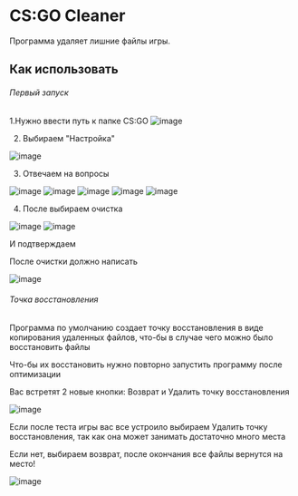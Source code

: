 # CS:GO Cleaner
Программа удаляет лишние файлы игры.
## Как использовать
###### Первый запуск
 1.Нужно ввести путь к папке CS:GO
![image](https://user-images.githubusercontent.com/49199507/157893661-a6b7e4a2-9694-4985-93b6-c84cafdc22d9.png)


2. Выбираем "Настройка"

![image](https://user-images.githubusercontent.com/49199507/157893953-756717c8-f0ff-47a4-bd4a-207ef89152cd.png)


3. Отвечаем на вопросы

![image](https://user-images.githubusercontent.com/49199507/157894208-1eef485c-a445-48e3-9eee-bde1a6fcab53.png)
![image](https://user-images.githubusercontent.com/49199507/157894253-d64306c2-ee52-4090-9365-8bdad93bad4d.png)
![image](https://user-images.githubusercontent.com/49199507/157894286-089b1658-68ab-451f-833a-bf6918cd4d06.png)
![image](https://user-images.githubusercontent.com/49199507/157894328-4b714e6e-6648-47ea-b118-888dddcd21f0.png)
![image](https://user-images.githubusercontent.com/49199507/157894362-56c7f50f-68f6-4522-a69a-49478c3729a9.png)

4. После выбираем очистка

![image](https://user-images.githubusercontent.com/49199507/157894457-afbbe017-ef1e-40d7-8b8a-f0798e5ec124.png)
![image](https://user-images.githubusercontent.com/49199507/157894572-39cf5725-5100-449c-b911-1e9128bb9f1b.png)

И подтверждаем

После очистки должно написать

![image](https://user-images.githubusercontent.com/49199507/157894792-42111505-cdd0-4af4-b691-16066a631ed7.png)

###### Точка восстановления
Программа по умолчанию создает точку восстановления в виде копирования удаленных файлов, что-бы в случае чего можно было восстановить файлы

Что-бы их восстановить нужно повторно запустить программу после оптимизации

Вас встретят 2 новые кнопки: Возврат и Удалить точку восстановления

![image](https://user-images.githubusercontent.com/49199507/157895117-e841fffa-f0fd-4ca2-a482-0ff28a27b044.png)

Если после теста игры вас все устроило выбираем Удалить точку восстановления, так как она может занимать достаточно много места

Если нет, выбираем возврат, после окончания все файлы вернутся на место!

![image](https://user-images.githubusercontent.com/49199507/157895361-664ec2d2-4c0b-4826-93b7-884c4046f13d.png)



